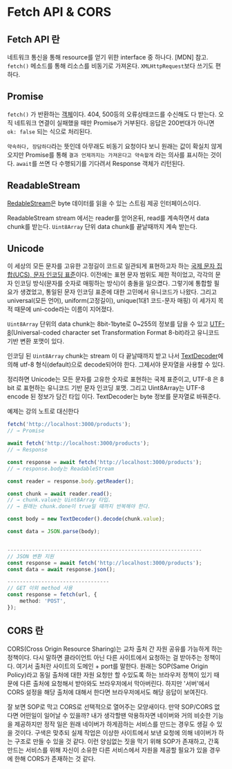 # Fetch API & CORS

## Fetch API 란

네트워크 통신을 통해 resource를 얻기 위한 interface 중 하나다. [MDN] 참고. `fetch()` 메소드를 통해 리소스를 비동기로 가져온다. `XMLHttpRequest`보다 쓰기도 편하다.

## Promise

`fetch()` 가 반환하는 [객체](https://developer.mozilla.org/ko/docs/Web/JavaScript/Reference/Global_Objects/Promise)이다. 404, 500등의 오류상태코드를 수신해도 다 받는다. 오직 네트워크 연결이 실패했을 때만 Promise가 거부된다. 응답은 200번대가 아니면 `ok: false` 되는 식으로 처리된다.

`약속하다, 장담하다`라는 뜻인데 아무래도 비동기 요청이다 보니 원래는 값이 확실치 않게 오지만 Promise를 통해 `결과 언제까지는 가져온다고 약속할게` 라는 의사를 표시하는 것이다. `await`를 쓰면 다 수행되기를 기다려서 Response 객체가 리턴된다.

## ReadableStream

[RedableStream](https://developer.mozilla.org/ko/docs/Web/API/ReadableStream)은 byte 데이터를 읽을 수 있는 스트림 제공 인터페이스이다.

ReadableStream stream 에서는 reader를 얻어온뒤, read를 계속하면서 data chunk를 받는다. `Uint8Array` 단위 data chunk를 끝날때까지 계속 받는다.

## Unicode

이 세상의 모든 문자를 고유한 고정길이 코드로 일관되게 표현하고자 하는 [국제 문자 집합(UCS), 문자 인코딩 표준](https://home.unicode.org/about-unicode/)이다. 이전에는 표현 문자 범위도 제한 적이었고, 각각의 문자 인코딩 방식(문자를 숫자로 매핑하는 방식)이 충돌을 일으켰다. 그렇기에 통합할 필요가 생겼었고, 통일된 문자 인코딩 표준에 대한 고민에서 유니코드가 나왔다. 그리고 universal(모든 언어), uniform(고정길이), unique(1대1 코드-문자 매핑) 이 세가지 목적 때문에 uni-code라는 이름이 지어졌다.

`Uint8Array` 단위의 data chunk는 8bit-1byte로 0~255의 정보를 담을 수 있고 [UTF-8](https://ko.wikipedia.org/wiki/UTF-8)(Universal-coded character set Transformation Format 8-bit)라고 유니코드 기반 변환 포맷이 있다.

인코딩 된 `Uint8Array` chunk는 stream 이 다 끝날때까지 받고 나서 [TextDecoder](https://ko.javascript.info/text-decoder)에 의해 utf-8 형식(default)으로 decode되어야 한다. 그제서야 문자열을 사용할 수 있다.

정리하면 Unicode는 모든 문자를 고유한 숫자로 표현하는 국제 표준이고, UTF-8 은 8 bit 로 표현하는 유니코드 기반 문자 인코딩 포맷. 그리고 Uint8Array는 UTF-8 encode 된 정보가 담긴 타입 이다. TextDecoder는 byte 정보를 문자열로 바꿔준다.

예제는 강의 노트로 대신한다

```typescript
fetch('http://localhost:3000/products');
// → Promise

await fetch('http://localhost:3000/products');
// → Response

const response = await fetch('http://localhost:3000/products');
// → response.body는 ReadableStream

const reader = response.body.getReader();

const chunk = await reader.read();
// → chunk.value는 Uint8Array 타입.
// → 원래는 chunk.done이 true일 때까지 반복해야 한다.

const body = new TextDecoder().decode(chunk.value);

const data = JSON.parse(body);


---------------------------------------------------------------
// JSON 변환 지원
const response = await fetch('http://localhost:3000/products');
const data = await response.json();

---------------------------------
// GET 이외 method 사용
const response = fetch(url, {
	method: 'POST',
});
```

## CORS 란

CORS(Cross Origin Resource Sharing)는 교차 출처 간 자원 공유를 가능하게 하는 정책이다. 다시 말하면 클라이언트 아닌 다른 사이트에서 요청하는 걸 받아주는 정책이다. 여기서 출처란 사이트의 도메인 + port를 말한다. 원래는 SOP(Same Origin Policy)라고 동일 출처에 대한 자원 요청만 할 수있도록 하는 브라우저 정책이 있기 때문에 다른 출처에 요청해서 받아와도 브라우저에서 막아버린다. 하지만 '서버'에서 CORS 설정을 해당 출처에 대해서 한다면 브라우저에서도 해당 응답이 보여진다.

잘 보면 SOP로 막고 CORS로 선택적으로 열어주는 모양새이다. 만약 SOP/CORS 없다면 어떤일이 일어날 수 있을까? 내가 생각할땐 악용하자면 네이버와 거의 비슷한 기능을 제공하지만 정작 일은 원래 네이버가 하게끔하는 서비스를 만드는 경우도 생길 수 있을 것이다. 구색은 맞추되 실제 작업은 이상한 사이트에서 보낸 요청에 의해 네이버가 하는 구조로 만들 수 있을 것 같다. 이런 양심없는 짓을 막기 위해 SOP가 존재하고, 간혹 만드는 서비스를 위해 자신이 소유한 다른 서비스에서 자원을 제공할 필요가 있을 경우에 한해 CORS가 존재하는 것 같다.
